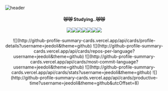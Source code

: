![header](https://capsule-render.vercel.app/api?type=Venom&text=Jeedoli%20&#128526;&fontColor=FFE4B5&animation=twinkling&color=ADD8E6&fontSize=40&descSize=&height=150)
<br/>
<div align="center">
    <h4>😿😿 Studying..😿😿</h4>
    <div style="display: flex; justify-content: center; flex-wrap: wrap;">
        <img src="https://img.shields.io/badge/Python-3776AB?style=for-the-badge&logo=Python&logoColor=white">
        <img src="https://img.shields.io/badge/django-0C4B33?style=for-the-badge&logo=django&logoColor=white">
        <img src="https://img.shields.io/badge/MySQL-4479A1?style=for-the-badge&logo=MySQL&logoColor=white">
        <img src="https://img.shields.io/badge/github-181717?style=for-the-badge&logo=github&logoColor=white">
        <img src="https://img.shields.io/badge/aws-232F3E?style=for-the-badge&logo=aws&logoColor=white">
        <img src="https://img.shields.io/badge/instagram-833AB4?style=for-the-badge&logo=instagram&logoColor=white">
        <img src="https://img.shields.io/badge/discord-7289DA?style=for-the-badge&logo=discord&logoColor=white">
    </div>
    <br/>
    <div>
        ![](http://github-profile-summary-cards.vercel.app/api/cards/profile-details?username=jeedoli&theme=github)
        ![](http://github-profile-summary-cards.vercel.app/api/cards/repos-per-language?username=jeedoli&theme=github)
        ![](http://github-profile-summary-cards.vercel.app/api/cards/most-commit-language?username=jeedoli&theme=github)
        ![](http://github-profile-summary-cards.vercel.app/api/cards/stats?username=jeedoli&theme=github)
        ![](http://github-profile-summary-cards.vercel.app/api/cards/productive-time?username=jeedoli&theme=github&utcOffset=8)
    </div>
</div>
